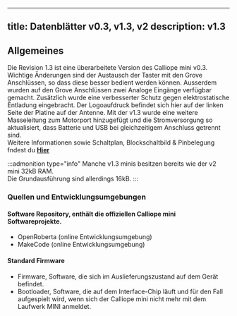 <script>
import MiniRevSchaltplanPNG1 from '$img/datenblaetter/Calliope mini rev1.3_schaltplan1.png';
import MiniRevSchaltplanPNG2 from '$img/datenblaetter/Calliope mini rev1.3-2_schaltplan2.png';
import MiniRevSchaltplanBRD from '$img/datenblaetter/Calliope mini rev1.3_schaltplan.brd';
import MiniRevSchaltplanPDF from '$img/datenblaetter/Calliope mini rev1.3_schaltplan';
import MiniRevSchaltplanSCH from '$img/datenblaetter/Calliope mini rev1.3_schaltplan.sch';
import MiniRevBlock from '$img/datenblaetter/Calliope-mini-1.3-Blockschaltbild-01.png';
import MiniRevPins from '$img/datenblaetter/Calliope_mini_1.3_pinout_fin.jpg';
</script> 

---
title: Datenblätter v0.3, v1.3, v2
description: v1.3
---

## Allgemeines

Die Revision 1.3 ist eine überarbeitete Version des Calliope mini v0.3. Wichtige Änderungen sind der Austausch der Taster mit den Grove Anschlüssen, so dass diese besser bedient werden können. Ausserdem wurden auf den Grove Anschlüssen zwei Analoge Eingänge verfügbar gemacht. Zusätzlich wurde eine verbesserter Schutz gegen elektrostatische Entladung eingebracht. Der Logoaufdruck befindet sich hier auf der linken Seite der Platine auf der Antenne. Mit der v1.3 wurde eine weitere Masseleitung zum Motorport hinzugefügt und die Stromversorgung so aktualisiert, dass Batterie und USB bei gleichzeitigem Anschluss getrennt sind.  
Weitere Informationen sowie Schaltplan, Blockschaltbild & Pinbelegung fndest du **[Hier](https://calliope-mini.github.io/v20/)**

:::admonition type="info"
Manche v1.3 minis besitzen bereits wie der v2 mini 32kB RAM.<br>Die Grundausführung sind allerdings 16kB.
:::

### Quellen und Entwicklungsumgebungen

#### Software Repository, enthält die offiziellen Calliope mini Softwareprojekte.

- OpenRoberta (online Entwicklungsumgebung)
- MakeCode (online Entwicklungsumgebung)

#### Standard Firmware

- Firmware, Software, die sich im Auslieferungszustand auf dem Gerät befindet.
- Bootloader, Software, die auf dem Interface-Chip läuft und für den Fall aufgespielt wird, wenn sich der Calliope mini nicht mehr mit dem Laufwerk MINI anmeldet.


